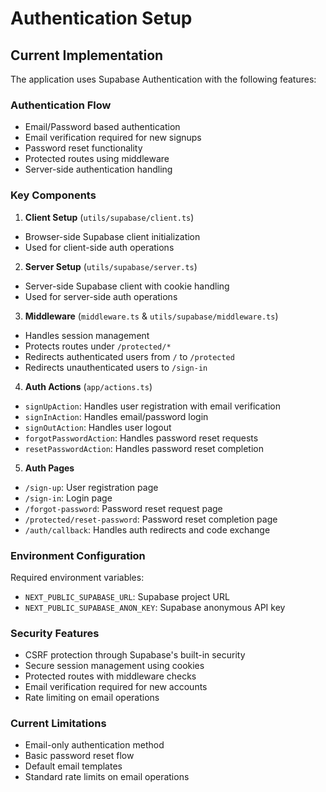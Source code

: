 # Authentication Setup

## Current Implementation

The application uses Supabase Authentication with the following features:

### Authentication Flow

- Email/Password based authentication
- Email verification required for new signups
- Password reset functionality
- Protected routes using middleware
- Server-side authentication handling

### Key Components

1. **Client Setup** (`utils/supabase/client.ts`)

- Browser-side Supabase client initialization
- Used for client-side auth operations

2. **Server Setup** (`utils/supabase/server.ts`)

- Server-side Supabase client with cookie handling
- Used for server-side auth operations

3. **Middleware** (`middleware.ts` & `utils/supabase/middleware.ts`)

- Handles session management
- Protects routes under `/protected/*`
- Redirects authenticated users from `/` to `/protected`
- Redirects unauthenticated users to `/sign-in`

4. **Auth Actions** (`app/actions.ts`)

- `signUpAction`: Handles user registration with email verification
- `signInAction`: Handles email/password login
- `signOutAction`: Handles user logout
- `forgotPasswordAction`: Handles password reset requests
- `resetPasswordAction`: Handles password reset completion

5. **Auth Pages**

- `/sign-up`: User registration page
- `/sign-in`: Login page
- `/forgot-password`: Password reset request page
- `/protected/reset-password`: Password reset completion page
- `/auth/callback`: Handles auth redirects and code exchange

### Environment Configuration

Required environment variables:

- `NEXT_PUBLIC_SUPABASE_URL`: Supabase project URL
- `NEXT_PUBLIC_SUPABASE_ANON_KEY`: Supabase anonymous API key

### Security Features

- CSRF protection through Supabase's built-in security
- Secure session management using cookies
- Protected routes with middleware checks
- Email verification required for new accounts
- Rate limiting on email operations

### Current Limitations

- Email-only authentication method
- Basic password reset flow
- Default email templates
- Standard rate limits on email operations
